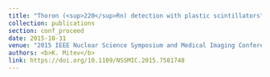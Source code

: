 ```yaml
---
title: "Thoron (<sup>220</sup>Rn) detection with plastic scintillators"
collection: publications
section: conf_proceed
date: 2015-10-31
venue: "2015 IEEE Nuclear Science Symposium and Medical Imaging Conference (NSS/MIC)"
authors: <b>K. Mitev</b>
link: https://doi.org/10.1109/NSSMIC.2015.7581748
---
```


